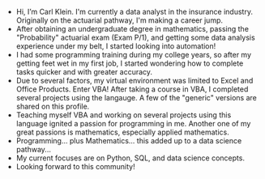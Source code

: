 - Hi, I’m Carl Klein. I'm currently a data analyst in the insurance industry. Originally on the actuarial pathway, I'm making a career jump.
- After obtaining an undergraduate degree in mathematics, passing the "Probability" actuarial exam (Exam P/1), and getting some data analysis experience under my belt, I started looking into automation! 
- I had some programming training during my college years, so after my getting feet wet in my first job, I started wondering how to complete tasks quicker and with greater accuracy.
- Due to several factors, my virtual environment was limited to Excel and Office Products. Enter VBA! After taking a course in VBA, I completed several projects using the langauge. A few of the "generic" versions are shared on this profile.
- Teaching myself VBA and working on several projects using this language ignited a passion for programming in me. Another one of my great passions is mathematics, especially applied mathematics.
- Programming... plus Mathematics... this added up to a data science pathway...
- My current focuses are on Python, SQL, and data science concepts.
- Looking forward to this community!

<!---
clickityKlein/clickityKlein is a ✨ special ✨ repository because its `README.md` (this file) appears on your GitHub profile.
You can click the Preview link to take a look at your changes.
--->
